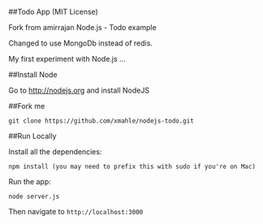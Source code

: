 ##Todo App (MIT License)

Fork from amirrajan Node.js - Todo example

Changed to use MongoDb instead of redis.

My first experiment with Node.js ...

##Install Node

Go to http://nodejs.org and install NodeJS

##Fork me

    git clone https://github.com/xmahle/nodejs-todo.git

##Run Locally

Install all the dependencies:

    npm install (you may need to prefix this with sudo if you're on Mac)

Run the app:

    node server.js

Then navigate to `http://localhost:3000`

